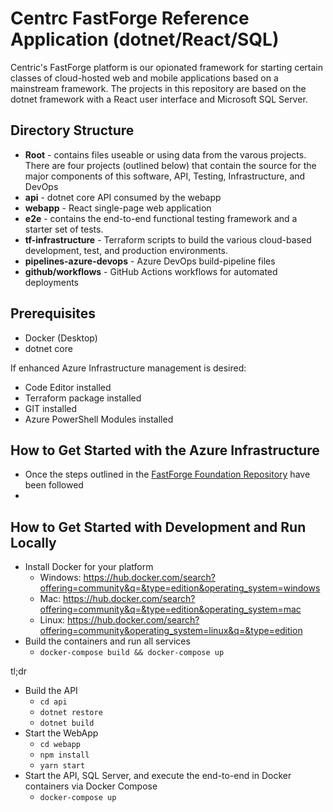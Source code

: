 # Centrc FastForge Reference Application (dotnet/React/SQL)
Centric's FastForge platform is our opionated framework for starting certain classes of cloud-hosted web and mobile applications based on a mainstream framework. The projects in this repository are based on the dotnet framework with a React user interface and Microsoft SQL Server.

## Directory Structure
* **Root** - contains files useable or using data from the varous projects. There are four projects (outlined below) that contain the source for the major components of this software, API, Testing, Infrastructure, and DevOps
* **api** - dotnet core API consumed by the webapp
* **webapp** - React single-page web application
* **e2e** - contains the  end-to-end functional testing framework and a starter set of tests.
* **tf-infrastructure** - Terraform scripts to build the various cloud-based development, test, and production environments.
* **pipelines-azure-devops** - Azure DevOps build-pipeline files
* **github/workflows** - GitHub Actions workflows for automated deployments

## Prerequisites
* Docker (Desktop)
* dotnet core

If enhanced Azure Infrastructure management is desired: 
* Code Editor installed 
* Terraform package installed
* GIT installed
* Azure PowerShell Modules installed

## How to Get Started with the Azure Infrastructure
* Once the steps outlined in the [FastForge Foundation Repository](https://github.com/centricconsulting/FastForge-Foundation/blob/main/tf-GitHub/readme.md) have been followed 
* 
## How to Get Started with Development and Run Locally
* Install Docker for your platform
  * Windows: https://hub.docker.com/search?offering=community&q=&type=edition&operating_system=windows
  * Mac: https://hub.docker.com/search?offering=community&q=&type=edition&operating_system=mac
  * Linux: https://hub.docker.com/search?offering=community&operating_system=linux&q=&type=edition
* Build the containers and run all services
  * `docker-compose build && docker-compose up`

tl;dr

* Build the API
  * `cd api`
  * `dotnet restore`
  * `dotnet build`
* Start the WebApp
  * `cd webapp`
  * `npm install`
  * `yarn start`
* Start the API, SQL Server, and execute the end-to-end in Docker containers via Docker Compose
  * `docker-compose up`
